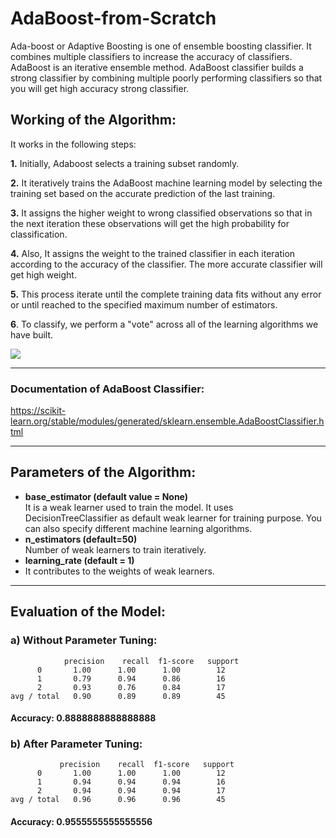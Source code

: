 # AdaBoost-from-Scratch
Ada-boost or Adaptive Boosting is one of ensemble boosting classifier. It combines multiple classifiers to increase the accuracy of classifiers. AdaBoost is an iterative ensemble method. AdaBoost classifier builds a strong classifier by combining multiple poorly performing classifiers so that you will get high accuracy strong classifier. 

## Working of the Algorithm:
It works in the following steps:

**1.** Initially, Adaboost selects a training subset randomly.

**2.** It iteratively trains the AdaBoost machine learning model by selecting the training set based on the accurate prediction of the last training.

**3.** It assigns the higher weight to wrong classified observations so that in the next iteration these observations will get the high probability for classification.

**4.** Also, It assigns the weight to the trained classifier in each iteration according to the accuracy of the classifier. The more accurate classifier will get high weight.

**5.** This process iterate until the complete training data fits without any error or until reached to the specified maximum number of estimators.

**6**. To classify, we perform a "vote" across all of the learning algorithms we have built.

<img src="https://res.cloudinary.com/dyd911kmh/image/upload/f_auto,q_auto:best/v1542651255/image_3_nwa5zf.png">
<hr> </hr>

### Documentation of AdaBoost Classifier:
<a href="https://scikit-learn.org/stable/modules/generated/sklearn.ensemble.AdaBoostClassifier.html">https://scikit-learn.org/stable/modules/generated/sklearn.ensemble.AdaBoostClassifier.html </a>

<hr> </hr>

## Parameters of the Algorithm:
<ul>
  <li><b>base_estimator (default value = None)</b></li>
   It is a weak learner used to train the model. It uses DecisionTreeClassifier as default weak learner for training purpose. You can also specify different machine learning algorithms.
  <li><b> n_estimators (default=50)</b></li>
  Number of weak learners to train iteratively.
  <li> <b> learning_rate (default = 1) </b> <li>
 It contributes to the weights of weak learners.
  </ul>
 <hr>  </hr>
 
 ## Evaluation of the Model:
 ### a) Without Parameter Tuning:
                precision    recall  f1-score   support
          0       1.00      1.00      1.00        12
          1       0.79      0.94      0.86        16
          2       0.93      0.76      0.84        17
    avg / total   0.90      0.89      0.89        45
 
#### Accuracy: 0.8888888888888888
### b) After Parameter Tuning:
               precision    recall  f1-score   support
          0       1.00      1.00      1.00        12
          1       0.94      0.94      0.94        16
          2       0.94      0.94      0.94        17
    avg / total   0.96      0.96      0.96        45

#### Accuracy: 0.9555555555555556
